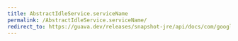 ```yaml
---
title: AbstractIdleService.serviceName
permalink: /AbstractIdleService.serviceName/
redirect_to: https://guava.dev/releases/snapshot-jre/api/docs/com/google/common/util/concurrent/AbstractIdleService.html#serviceName--
---
```

